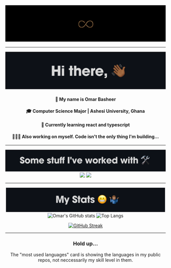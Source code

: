 <div align="center">

<img src="img/inf.png" />

---


<img width=700px src="img/hi.png" />

#### 🙂 My name is Omar Basheer

#### 🎓 Computer Science Major | Ashesi University, Ghana

#### 🌱 Currently learning react and typescript

#### 🧘🏽‍♂️ Also working on myself. Code isn't the only thing I'm building...

---
<img width=600px src="img/stuff.png" />

<img src="https://skillicons.dev/icons?i=java,dart,flutter,firebase,python,django,git,github,php,mysql&perline=10" />
<img src="https://skillicons.dev/icons?i=react,js,ts,md,mysql,php,html,css&perline=8" />

<!-- <img src="https://skillicons.dev/icons?i=react"/>&nbsp;&nbsp;&nbsp;&nbsp;&nbsp;&nbsp;&nbsp;&nbsp; -->

---

<img width=500px src="img/stats.png" />

<img alt="Omar's GitHub stats" width="406" src="https://github-readme-stats.vercel.app/api?username=omar-basheer&custom_title=Github+Stats&bg_color=00000000&hide_border=true&show_icons=true&text_color=bcb28d&title_color=f4cd7c&icon_color=00AEFF">
<img alt="Top Langs" src="https://github-readme-stats.vercel.app/api/top-langs/?username=omar-basheer&layout=compact&hide_border=true&bg_color=00000000&text_color=bcb28d&custom_title=Top+Languages&title_color=f4cd7c">

<a href="https://git.io/streak-stats"><img src="https://github-readme-streak-stats.herokuapp.com?user=omar-basheer&theme=ayu-mirage&hide_border=true&background=EB545400" alt="GitHub Streak" /></a>

<!-- [![Leetcode Stats](https://leetcard.jacoblin.cool/omar-basheer?theme=dark)](https://leetcode.com/omar-basheer/) -->

<!-- https://github-readme-streak-stats.herokuapp.com/demo/ -->
---

### Hold up...

The "most used languages" card is showing the languages in my public repos, not neccessarily my skill level in them.

</div>
